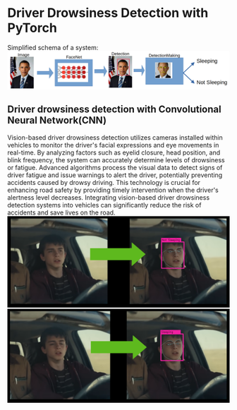 # Driver Drowsiness Detection with PyTorch
Simplified schema of a system:    
![Convolutional Neural Network](./doc/process.png)

## Driver drowsiness detection with Convolutional Neural Network(CNN)    
Vision-based driver drowsiness detection utilizes cameras installed within vehicles to monitor the driver's facial expressions and eye movements in real-time. By analyzing factors such as eyelid closure, head position, and blink frequency, the system can accurately determine levels of drowsiness or fatigue. Advanced algorithms process the visual data to detect signs of driver fatigue and issue warnings to alert the driver, potentially preventing accidents caused by drowsy driving. This technology is crucial for enhancing road safety by providing timely intervention when the driver's alertness level decreases. Integrating vision-based driver drowsiness detection systems into vehicles can significantly reduce the risk of accidents and save lives on the road.    
![alt text](./doc/detection1.png)
![alt text](./doc/detection2.png)
